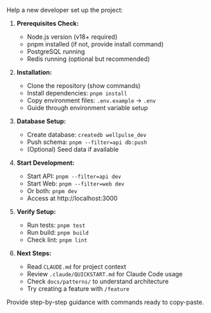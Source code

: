 Help a new developer set up the project:

1. **Prerequisites Check:**
   - Node.js version (v18+ required)
   - pnpm installed (if not, provide install command)
   - PostgreSQL running
   - Redis running (optional but recommended)

2. **Installation:**
   - Clone the repository (show commands)
   - Install dependencies: `pnpm install`
   - Copy environment files: `.env.example` → `.env`
   - Guide through environment variable setup

3. **Database Setup:**
   - Create database: `createdb wellpulse_dev`
   - Push schema: `pnpm --filter=api db:push`
   - (Optional) Seed data if available

4. **Start Development:**
   - Start API: `pnpm --filter=api dev`
   - Start Web: `pnpm --filter=web dev`
   - Or both: `pnpm dev`
   - Access at http://localhost:3000

5. **Verify Setup:**
   - Run tests: `pnpm test`
   - Run build: `pnpm build`
   - Check lint: `pnpm lint`

6. **Next Steps:**
   - Read `CLAUDE.md` for project context
   - Review `.claude/QUICKSTART.md` for Claude Code usage
   - Check `docs/patterns/` to understand architecture
   - Try creating a feature with `/feature`

Provide step-by-step guidance with commands ready to copy-paste.
